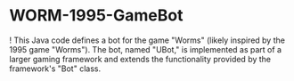 # WORM-1995-GameBot
! This Java code defines a bot for the game "Worms" (likely inspired by the 1995 game "Worms"). The bot, named "UBot," is implemented as part of a larger gaming framework and extends the functionality provided by the framework's "Bot" class.
